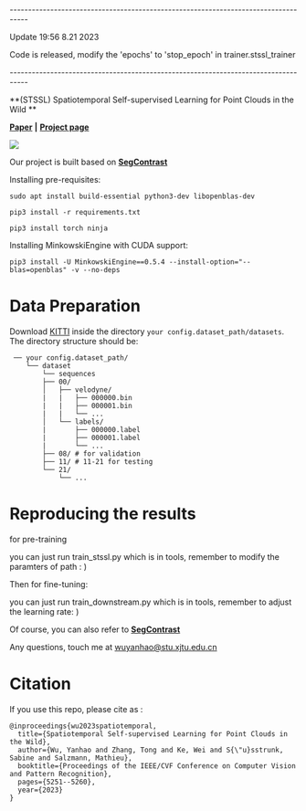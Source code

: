 *-----------------------------------------------------------------------------------*


Update 19:56 8.21 2023 


Code is released, modify the 'epochs' to 'stop_epoch' in trainer.stssl_trainer 


*-----------------------------------------------------------------------------------* 


**(STSSL) Spatiotemporal Self-supervised Learning for Point Clouds in the Wild **

**[Paper](https://arxiv.org/pdf/2303.16235.pdf)** **|** **[Project page](https://yanhaowu.github.io/STSSL/)**

![](pics/poster.png)


Our project is built based on **[SegContrast](https://github.com/PRBonn/segcontrast)**

Installing pre-requisites:

`sudo apt install build-essential python3-dev libopenblas-dev`

`pip3 install -r requirements.txt`

`pip3 install torch ninja`

Installing MinkowskiEngine with CUDA support:

`pip3 install -U MinkowskiEngine==0.5.4 --install-option="--blas=openblas" -v --no-deps`


# Data Preparation

Download [KITTI](http://www.semantic-kitti.org/dataset.html#download) inside the directory ```your config.dataset_path/datasets```. The directory structure should be:

```
 ── your config.dataset_path/
    └── dataset
        └── sequences
        ├── 00/           
        │   ├── velodyne/	
        |   |	├── 000000.bin
        |   |	├── 000001.bin
        |   |	└── ...
        │   └── labels/ 
        |       ├── 000000.label
        |       ├── 000001.label
        |       └── ...
        ├── 08/ # for validation
        ├── 11/ # 11-21 for testing
        └── 21/
            └── ...
```


# Reproducing the results

for pre-training

you can just run train_stssl.py which is in tools, remember to modify the paramters of path : ) 

Then for fine-tuning:

you can just run train_downstream.py which is in tools, remember to adjust the learning rate: ) 

Of course, you can also refer to **[SegContrast](https://github.com/PRBonn/segcontrast)**

Any questions, touch me at wuyanhao@stu.xjtu.edu.cn


# Citation

If you use this repo, please cite as :

```
@inproceedings{wu2023spatiotemporal,
  title={Spatiotemporal Self-supervised Learning for Point Clouds in the Wild},
  author={Wu, Yanhao and Zhang, Tong and Ke, Wei and S{\"u}sstrunk, Sabine and Salzmann, Mathieu},
  booktitle={Proceedings of the IEEE/CVF Conference on Computer Vision and Pattern Recognition},
  pages={5251--5260},
  year={2023}
}
```
